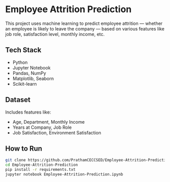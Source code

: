 # Employee Attrition Prediction

This project uses machine learning to predict employee attrition — whether an employee is likely to leave the company — based on various features like job role, satisfaction level, monthly income, etc.

## Tech Stack
- Python
- Jupyter Notebook
- Pandas, NumPy
- Matplotlib, Seaborn
- Scikit-learn

## Dataset
Includes features like:
- Age, Department, Monthly Income
- Years at Company, Job Role
- Job Satisfaction, Environment Satisfaction

## How to Run

```bash
git clone https://github.com/PrathamCECCSED/Employee-Attrition-Prediction.git
cd Employee-Attrition-Prediction
pip install -r requirements.txt
jupyter notebook Employee-Attrition-Prediction.ipynb
